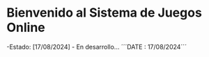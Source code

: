 <h1>Bienvenido al Sistema de Juegos Online</h1>
-Estado: [17/08/2024] - En desarrollo...
´´´DATE : 17/08/2024´´´
